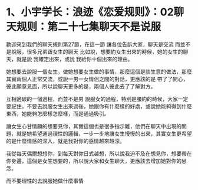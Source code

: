 # 1、小宇学长：浪迹《恋爱规则》：02聊天规则：第二十七集聊天不是说服

歡迎來到我們的聊天規則第27節，在這一節 讓各位告訴大家，聊天是交流 而並不是說服，很多兄弟跟女生的聊天 比如說，想要約女生出來的時候，她的女生的聊天，就是說 我確定出來，或說 我給你十個出來的理由。

她想要去說服一個女生，做她想要女生做的事情，那麼這個是談生意的做法，那麼其實兩個人正常交流，或說一男一女情侶之間的對話，更應該的是 帶了了開心，彼此願意見面，所以說聊天更多的是，兩個人彼此去了了解對方。

互相適碳的一個過程，而並不是男 說服女的過程，特別是腰約的時候，大家一定要記住，不要去說服女生出來過後，她跟你有什麼樣的好處，或說她能夠得到什麼東西，她能夠怎麼樣怎麼樣，而是通過吸引。

讓女生心甘情願的想要見你，其實這個也是很多指示難，他們在聊天中出現的問題，就是她希望通過理性的邏輯，一步一步地讓女生慢慢的出來，其實女生更希望的是什麼情感的深入，就是我對你的感情越來越深。

我從每天偶爾想想你，到每天對你日式越想，所以說我迫不及在想見你，想要帶在你身邊，這個是女生想要的，所以說大家和女生聊天，更應該去增加她對你的思念。

而不要理性的去說服她做什麼事情